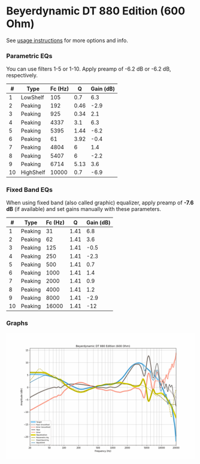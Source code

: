 # Beyerdynamic DT 880 Edition (600 Ohm)
See [usage instructions](https://github.com/jaakkopasanen/AutoEq#usage) for more options and info.

### Parametric EQs
You can use filters 1-5 or 1-10. Apply preamp of -6.2 dB or -6.2 dB, respectively.

|   # | Type      |   Fc (Hz) |    Q |   Gain (dB) |
|-----|-----------|-----------|------|-------------|
|   1 | LowShelf  |       105 | 0.7  |         6.3 |
|   2 | Peaking   |       192 | 0.46 |        -2.9 |
|   3 | Peaking   |       925 | 0.34 |         2.1 |
|   4 | Peaking   |      4337 | 3.1  |         6.3 |
|   5 | Peaking   |      5395 | 1.44 |        -6.2 |
|   6 | Peaking   |        61 | 3.92 |        -0.4 |
|   7 | Peaking   |      4804 | 6    |         1.4 |
|   8 | Peaking   |      5407 | 6    |        -2.2 |
|   9 | Peaking   |      6714 | 5.13 |         3.6 |
|  10 | HighShelf |     10000 | 0.7  |        -6.9 |

### Fixed Band EQs
When using fixed band (also called graphic) equalizer, apply preamp of **-7.6 dB** (if available) and set gains manually with these parameters.

|   # | Type    |   Fc (Hz) |    Q |   Gain (dB) |
|-----|---------|-----------|------|-------------|
|   1 | Peaking |        31 | 1.41 |         6.8 |
|   2 | Peaking |        62 | 1.41 |         3.6 |
|   3 | Peaking |       125 | 1.41 |        -0.5 |
|   4 | Peaking |       250 | 1.41 |        -2.3 |
|   5 | Peaking |       500 | 1.41 |         0.7 |
|   6 | Peaking |      1000 | 1.41 |         1.4 |
|   7 | Peaking |      2000 | 1.41 |         0.9 |
|   8 | Peaking |      4000 | 1.41 |         1.2 |
|   9 | Peaking |      8000 | 1.41 |        -2.9 |
|  10 | Peaking |     16000 | 1.41 |       -12   |

### Graphs
![](./Beyerdynamic%20DT%20880%20Edition%20(600%20Ohm).png)
